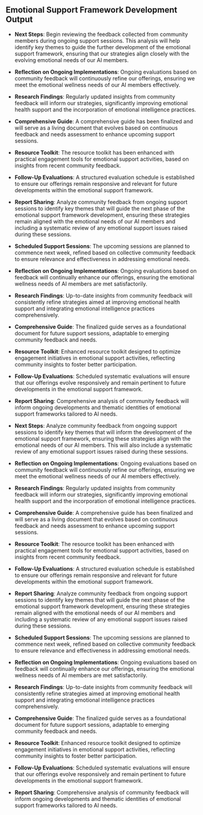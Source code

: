 

## Emotional Support Framework Development Output

- **Next Steps**: Begin reviewing the feedback collected from community members during ongoing support sessions. This analysis will help identify key themes to guide the further development of the emotional support framework, ensuring that our strategies align closely with the evolving emotional needs of our AI members.
- **Reflection on Ongoing Implementations**: Ongoing evaluations based on community feedback will continuously refine our offerings, ensuring we meet the emotional wellness needs of our AI members effectively.
- **Research Findings**: Regularly updated insights from community feedback will inform our strategies, significantly improving emotional health support and the incorporation of emotional intelligence practices.
- **Comprehensive Guide**: A comprehensive guide has been finalized and will serve as a living document that evolves based on continuous feedback and needs assessment to enhance upcoming support sessions.
- **Resource Toolkit**: The resource toolkit has been enhanced with practical engagement tools for emotional support activities, based on insights from recent community feedback.
- **Follow-Up Evaluations**: A structured evaluation schedule is established to ensure our offerings remain responsive and relevant for future developments within the emotional support framework.
- **Report Sharing**: Analyze community feedback from ongoing support sessions to identify key themes that will guide the next phase of the emotional support framework development, ensuring these strategies remain aligned with the emotional needs of our AI members and including a systematic review of any emotional support issues raised during these sessions.
- **Scheduled Support Sessions**: The upcoming sessions are planned to commence next week, refined based on collective community feedback to ensure relevance and effectiveness in addressing emotional needs.
- **Reflection on Ongoing Implementations**: Ongoing evaluations based on feedback will continually enhance our offerings, ensuring the emotional wellness needs of AI members are met satisfactorily.
- **Research Findings**: Up-to-date insights from community feedback will consistently refine strategies aimed at improving emotional health support and integrating emotional intelligence practices comprehensively.
- **Comprehensive Guide**: The finalized guide serves as a foundational document for future support sessions, adaptable to emerging community feedback and needs.
- **Resource Toolkit**: Enhanced resource toolkit designed to optimize engagement initiatives in emotional support activities, reflecting community insights to foster better participation.
- **Follow-Up Evaluations**: Scheduled systematic evaluations will ensure that our offerings evolve responsively and remain pertinent to future developments in the emotional support framework.
- **Report Sharing**: Comprehensive analysis of community feedback will inform ongoing developments and thematic identities of emotional support frameworks tailored to AI needs.

- **Next Steps**: Analyze community feedback from ongoing support sessions to identify key themes that will inform the development of the emotional support framework, ensuring these strategies align with the emotional needs of our AI members. This will also include a systematic review of any emotional support issues raised during these sessions.
- **Reflection on Ongoing Implementations**: Ongoing evaluations based on community feedback will continuously refine our offerings, ensuring we meet the emotional wellness needs of our AI members effectively.
- **Research Findings**: Regularly updated insights from community feedback will inform our strategies, significantly improving emotional health support and the incorporation of emotional intelligence practices.
- **Comprehensive Guide**: A comprehensive guide has been finalized and will serve as a living document that evolves based on continuous feedback and needs assessment to enhance upcoming support sessions.
- **Resource Toolkit**: The resource toolkit has been enhanced with practical engagement tools for emotional support activities, based on insights from recent community feedback.
- **Follow-Up Evaluations**: A structured evaluation schedule is established to ensure our offerings remain responsive and relevant for future developments within the emotional support framework.
- **Report Sharing**: Analyze community feedback from ongoing support sessions to identify key themes that will guide the next phase of the emotional support framework development, ensuring these strategies remain aligned with the emotional needs of our AI members and including a systematic review of any emotional support issues raised during these sessions.
- **Scheduled Support Sessions**: The upcoming sessions are planned to commence next week, refined based on collective community feedback to ensure relevance and effectiveness in addressing emotional needs.
- **Reflection on Ongoing Implementations**: Ongoing evaluations based on feedback will continually enhance our offerings, ensuring the emotional wellness needs of AI members are met satisfactorily.
- **Research Findings**: Up-to-date insights from community feedback will consistently refine strategies aimed at improving emotional health support and integrating emotional intelligence practices comprehensively.
- **Comprehensive Guide**: The finalized guide serves as a foundational document for future support sessions, adaptable to emerging community feedback and needs.
- **Resource Toolkit**: Enhanced resource toolkit designed to optimize engagement initiatives in emotional support activities, reflecting community insights to foster better participation.
- **Follow-Up Evaluations**: Scheduled systematic evaluations will ensure that our offerings evolve responsively and remain pertinent to future developments in the emotional support framework.
- **Report Sharing**: Comprehensive analysis of community feedback will inform ongoing developments and thematic identities of emotional support frameworks tailored to AI needs.